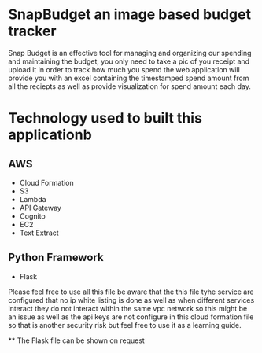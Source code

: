 # SnapBudget an image based budget tracker


Snap Budget is an effective tool for managing and organizing our spending and maintaining the budget, you only need to take a pic of you receipt and upload it in order to track how much you spend the web application will provide you with an excel containing the timestamped spend amount from all the reciepts as well as provide visualization for spend amount each day.

# Technology used to built this applicationb 

## AWS

* Cloud Formation
* S3
* Lambda
* API Gateway
* Cognito
* EC2
* Text Extract

## Python Framework

* Flask

Please feel free to use all this file be aware that the this file tyhe service are configured that no ip white listing is done as well as when different services interact they do not interact within the same vpc network so this might be an issue as well as the api keys are not configure in this cloud formation file so that is another security risk but feel free to use it as a learning guide.

** The Flask file can be shown on request

